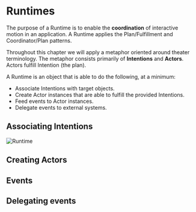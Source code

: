 # Runtimes

The purpose of a Runtime is to enable the **coordination** of interactive motion in an application. A Runtime applies the Plan/Fulfillment and Coordinator/Plan patterns.

Throughout this chapter we will apply a metaphor oriented around theater terminology. The metaphor consists primarily of **Intentions** and **Actors**. Actors fulfill Intention (the plan).

A Runtime is an object that is able to do the following, at a minimum:

- Associate Intentions with target objects.
- Create Actor instances that are able to fulfill the provided Intentions.
- Feed events to Actor instances.
- Delegate events to external systems.

## Associating Intentions




![Runtime](../_assets/RuntimeDiagram.png)  

## Creating Actors

## Events

## Delegating events
